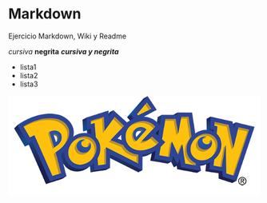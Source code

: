# Markdown
Ejercicio Markdown, Wiki y Readme

*cursiva*
**negrita**
***cursiva y negrita***

* lista1
* lista2
* lista3

[![Tomatic](https://github.com/Koocachookies/Markdown/blob/master/Wiki%20Resources/pokemon.png)](http://www.google.es)

